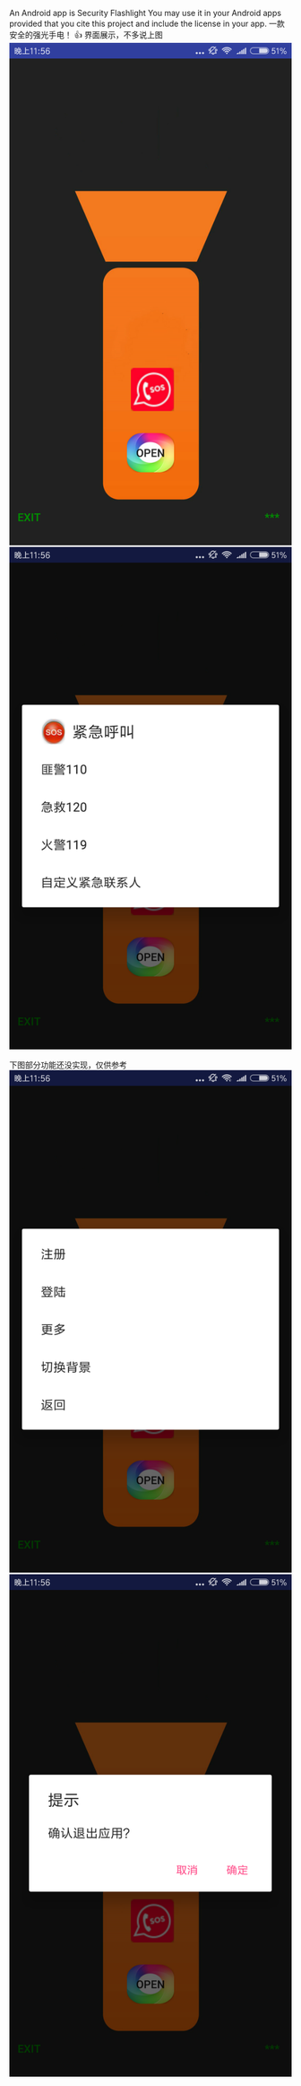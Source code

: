 
An Android app is Security Flashlight You may use it in your Android apps provided that you cite  this  project and include the license in your app. 一款安全的强光手电！
:+1:
界面展示，不多说上图
![主界面](https://github.com/jeokwok/MyApplication/blob/master/Screenshot_2019-01-03-23-56-22-507_com.example.ad.png)
![](https://github.com/jeokwok/MyApplication/blob/master/Screenshot_2019-01-03-23-56-26-181_com.example.ad.png)

下图部分功能还没实现，仅供参考
![](https://github.com/jeokwok/MyApplication/blob/master/Screenshot_2019-01-03-23-56-30-369_com.example.ad.png)
![](https://github.com/jeokwok/MyApplication/blob/master/Screenshot_2019-01-03-23-56-34-274_com.example.ad.png)
